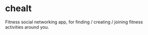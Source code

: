 # chealt

Fitness social networking app, for finding / creating / joining fitness activities around you.
